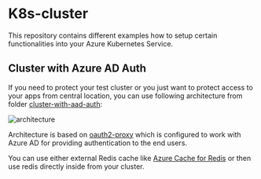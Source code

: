 # K8s-cluster

This repository contains different examples how to setup certain
functionalities into your Azure Kubernetes Service.

## Cluster with Azure AD Auth

If you need to protect your test cluster or you just want
to protect access to your apps from central location, you
can use following architecture from folder [cluster-with-aad-auth](cluster-with-aad-auth):

![architecture](https://user-images.githubusercontent.com/2357647/93917360-9426d400-fd13-11ea-9085-4f447eafe483.png)

Architecture is based on [oauth2-proxy](https://github.com/oauth2-proxy/oauth2-proxy)
which is configured to work with Azure AD for providing authentication to the end users.

You can use either external Redis cache like [Azure Cache for Redis](https://docs.microsoft.com/en-us/azure/azure-cache-for-redis/cache-overview) or then use
redis directly inside from your cluster.
